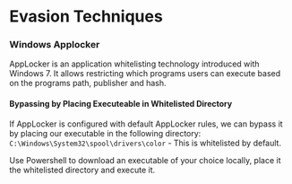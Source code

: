 # Evasion Techniques

### Windows Applocker

AppLocker is an application whitelisting technology introduced with Windows 7. It allows restricting which programs users can execute based on the programs path, publisher and hash.



#### Bypassing by Placing Executeable in Whitelisted Directory

If AppLocker is configured with default AppLocker rules, we can bypass it by placing our executable in the following directory: `C:\Windows\System32\spool\drivers\color` - This is whitelisted by default.

Use Powershell to download an executable of your choice locally, place it the whitelisted directory and execute it.

